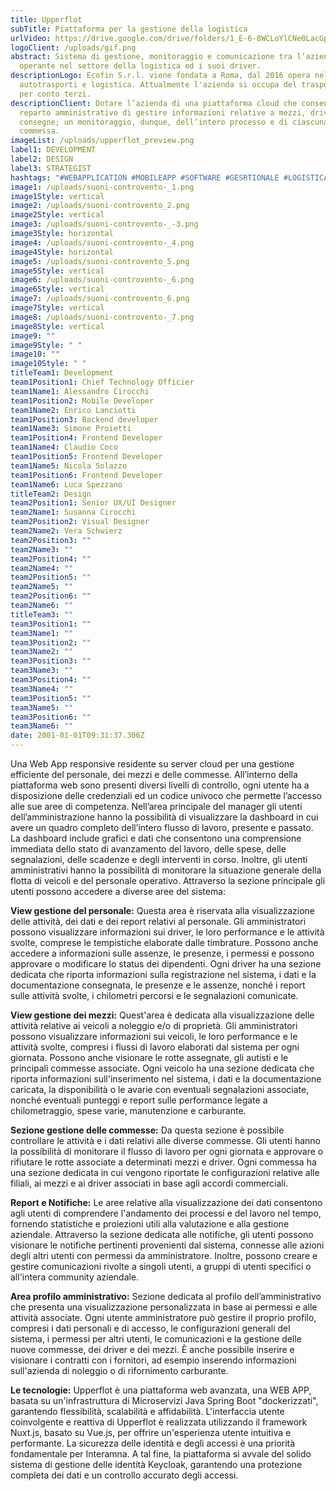```yaml
---
title: Upperflot
subTitle: Piattaforma per la gestione della logistica
urlVideo: https://drive.google.com/drive/folders/1_E-6-8WCLoYlCNe0LacGp5WqMMa3iWbL
logoClient: /uploads/gif.png
abstract: Sistema di gestione, monitoraggio e comunicazione tra l’azienda
  operante nel settore della logistica ed i suoi driver.
descriptionLogo: Ecofin S.r.l. viene fondata a Roma, dal 2016 opera nel settore
  autotrasporti e logistica. Attualmente l'azienda si occupa del trasporto merci
  per conto terzi.
descriptionClient: Dotare l’azienda di una piattaforma cloud che consenta al
  reparto amministrativo di gestire informazioni relative a mezzi, driver e
  consegne; un monitoraggio, dunque, dell’intero processo e di ciascuna
  commessa.
imageList: /uploads/upperflot_preview.png
label1: DEVELOPMENT
label2: DESIGN
label3: STRATEGIST
hashtags: "#WEBAPPLICATION #MOBILEAPP #SOFTWARE #GESRTIONALE #LOGISTICA"
image1: /uploads/suoni-controvento-_1.png
image1Style: vertical
image2: /uploads/suoni-controvento_2.png
image2Style: vertical
image3: /uploads/suoni-controvento-_-3.png
image3Style: horizontal
image4: /uploads/suoni-controvento-_4.png
image4Style: horizontal
image5: /uploads/suoni-controvento_5.png
image5Style: vertical
image6: /uploads/suoni-controvento-_6.png
image6Style: vertical
image7: /uploads/suoni-controvento_6.png
image7Style: vertical
image8: /uploads/suoni-controvento-_7.png
image8Style: vertical
image9: ""
image9Style: " "
image10: ""
image10Style: " "
titleTeam1: Development
team1Position1: Chief Technology Officier
team1Name1: Alessandro Cirocchi
team1Position2: Mobile Developer
team1Name2: Enrico Lanciotti
team1Position3: Backend developer
team1Name3: Simone Proietti
team1Position4: Frontend Developer
team1Name4: Claudio Coco
team1Position5: Frontend Developer
team1Name5: Nicola Solazzo
team1Position6: Frontend Developer
team1Name6: Luca Spezzano
titleTeam2: Design
team2Position1: Senior UX/UI Designer
team2Name1: Susanna Cirocchi
team2Position2: Visual Designer
team2Name2: Vera Schwierz
team2Position3: ""
team2Name3: ""
team2Position4: ""
team2Name4: ""
team2Position5: ""
team2Name5: ""
team2Position6: ""
team2Name6: ""
titleTeam3: ""
team3Position1: ""
team3Name1: ""
team3Position2: ""
team3Name2: ""
team3Position3: ""
team3Name3: ""
team3Position4: ""
team3Name4: ""
team3Position5: ""
team3Name5: ""
team3Position6: ""
team3Name6: ""
date: 2001-01-01T09:31:37.306Z
---
```

Una Web App responsive residente su server cloud per una gestione efficiente del personale, dei mezzi e delle commesse.
All’interno della piattaforma web sono presenti diversi livelli di controllo, ogni utente ha a disposizione delle credenziali ed un codice univoco che permette l’accesso alle sue aree di competenza. 
Nell’area principale del manager gli utenti dell’amministrazione hanno la possibilità di visualizzare la dashboard in cui avere un quadro completo dell’intero flusso di lavoro, presente e passato.
La dashboard include grafici e dati che consentono una comprensione immediata dello stato di avanzamento del lavoro, delle spese, delle segnalazioni, delle scadenze e degli interventi in corso. Inoltre, gli utenti amministrativi hanno la possibilità di monitorare la situazione generale della flotta di veicoli e del personale operativo.
Attraverso la sezione principale gli utenti possono accedere a diverse aree del sistema:

**View gestione del personale:**
Questa area è riservata alla visualizzazione delle attività, dei dati e dei report relativi al personale. Gli amministratori possono visualizzare informazioni sui driver, le loro performance e le attività svolte, comprese le tempistiche elaborate dalle timbrature. Possono anche accedere a informazioni sulle assenze, le presenze, i permessi e possono approvare o modificare lo status dei dipendenti. Ogni driver ha una sezione dedicata che riporta informazioni sulla registrazione nel sistema, i dati e la documentazione consegnata, le presenze e le assenze, nonché i report sulle attività svolte, i chilometri percorsi e le segnalazioni comunicate.

**View gestione dei mezzi:**
Quest'area è dedicata alla visualizzazione delle attività relative ai veicoli a noleggio e/o di proprietà. Gli amministratori possono visualizzare informazioni sui veicoli, le loro performance e le attività svolte, compresi i flussi di lavoro elaborati dal sistema per ogni giornata. Possono anche visionare le rotte assegnate, gli autisti e le principali commesse associate. Ogni veicolo ha una sezione dedicata che riporta informazioni sull'inserimento nel sistema, i dati e la documentazione caricata, la disponibilità o le avarie con eventuali segnalazioni associate, nonché eventuali punteggi e report sulle performance legate a chilometraggio, spese varie, manutenzione e carburante.

**Sezione gestione delle commesse:**
Da questa sezione è possibile controllare le attività e i dati relativi alle diverse commesse. Gli utenti hanno la possibilità di monitorare il flusso di lavoro per ogni giornata e approvare o rifiutare le rotte associate a determinati mezzi e driver. Ogni commessa ha una sezione dedicata in cui vengono riportate le configurazioni relative alle filiali, ai mezzi e ai driver associati in base agli accordi commerciali.

**Report e Notifiche:**
Le aree relative alla visualizzazione dei dati consentono agli utenti di comprendere l'andamento dei processi e del lavoro nel tempo, fornendo statistiche e proiezioni utili alla valutazione e alla gestione aziendale. Attraverso la sezione dedicata alle notifiche, gli utenti possono visionare le notifiche pertinenti provenienti dal sistema, connesse alle azioni degli altri utenti con permessi da amministratore. Inoltre, possono creare e gestire comunicazioni rivolte a singoli utenti, a gruppi di utenti specifici o all'intera community aziendale.

**Area profilo amministrativo:**
Sezione dedicata al profilo dell’amministrativo che presenta una visualizzazione personalizzata in base ai permessi e alle attività associate. Ogni utente amministratore può gestire il proprio profilo, compresi i dati personali e di accesso, le configurazioni generali del sistema, i permessi per altri utenti, le comunicazioni e la gestione delle nuove commesse, dei driver e dei mezzi. È anche possibile inserire e visionare i contratti con i fornitori, ad esempio inserendo informazioni sull'azienda di noleggio o di rifornimento carburante.

**Le tecnologie:**
Upperflot è una piattaforma web avanzata, una WEB APP, basata su un'infrastruttura di Microservizi Java Spring Boot "dockerizzati", garantendo flessibilità, scalabilità e affidabilità.
L'interfaccia utente coinvolgente e reattiva di Upperflot è realizzata utilizzando il framework Nuxt.js, basato su Vue.js, per offrire un'esperienza utente intuitiva e performante.
La sicurezza delle identità e degli accessi è una priorità fondamentale per Interamna. A tal fine, la piattaforma si avvale del solido sistema di gestione delle identità Keycloak, garantendo una protezione completa dei dati e un controllo accurato degli accessi.
